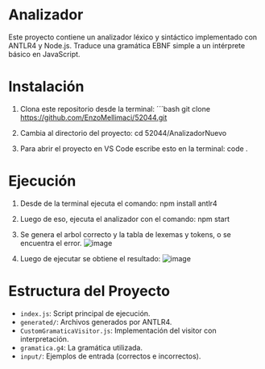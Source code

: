 # Analizador

Este proyecto contiene un analizador léxico y sintáctico implementado con ANTLR4 y Node.js. Traduce una gramática EBNF simple a un intérprete básico en JavaScript.

# Instalación
1. Clona este repositorio desde la terminal:
´´´bash
git clone https://github.com/EnzoMellimaci/52044.git

3. Cambia al directorio del proyecto:
cd 52044/AnalizadorNuevo

5. Para abrir el proyecto en VS Code escribe esto en la terminal:
code .

# Ejecución
1. Desde de la terminal ejecuta el comando: 
npm install antlr4

3. Luego de eso, ejecuta el analizador con el comando: 
npm start

5. Se genera el arbol correcto y la tabla de lexemas y tokens, o se encuentra el error.
![image](https://github.com/user-attachments/assets/0095775b-5315-4c09-91fa-30d7e732f182)
6. Luego de ejecutar se obtiene el resultado:
![image](https://github.com/user-attachments/assets/4153c89e-e3fe-47c2-8a0a-655d70ed7ece)

# Estructura del Proyecto

- `index.js`: Script principal de ejecución.
- `generated/`: Archivos generados por ANTLR4.
- `CustomGramaticaVisitor.js`: Implementación del visitor con interpretación.
- `gramatica.g4`: La gramática utilizada.
- `input/`: Ejemplos de entrada (correctos e incorrectos).

